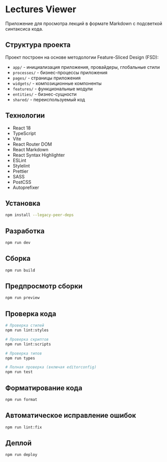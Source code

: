 # Lectures Viewer

Приложение для просмотра лекций в формате Markdown с подсветкой синтаксиса кода.

## Структура проекта

Проект построен на основе методологии Feature-Sliced Design (FSD):

- `app/` - инициализация приложения, провайдеры, глобальные стили
- `processes/` - бизнес-процессы приложения
- `pages/` - страницы приложения
- `widgets/` - композиционные компоненты
- `features/` - функциональные модули
- `entities/` - бизнес-сущности
- `shared/` - переиспользуемый код

## Технологии

- React 18
- TypeScript
- Vite
- React Router DOM
- React Markdown
- React Syntax Highlighter
- ESLint
- Stylelint
- Prettier
- SASS
- PostCSS
- Autoprefixer

## Установка

```bash
npm install --legacy-peer-deps
```

## Разработка

```bash
npm run dev
```

## Сборка

```bash
npm run build
```

## Предпросмотр сборки

```bash
npm run preview
```

## Проверка кода

```bash
# Проверка стилей
npm run lint:styles

# Проверка скриптов
npm run lint:scripts

# Проверка типов
npm run types

# Полная проверка (включая editorconfig)
npm run test
```

## Форматирование кода

```bash
npm run format
```

## Автоматическое исправление ошибок

```bash
npm run lint:fix
```

## Деплой

```bash
npm run deploy
``` 